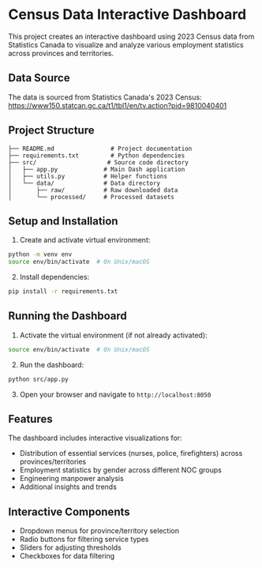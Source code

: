 # Census Data Interactive Dashboard

This project creates an interactive dashboard using 2023 Census data from Statistics Canada to visualize and analyze various employment statistics across provinces and territories.

## Data Source

The data is sourced from Statistics Canada's 2023 Census:
https://www150.statcan.gc.ca/t1/tbl1/en/tv.action?pid=9810040401

## Project Structure

```
├── README.md                # Project documentation
├── requirements.txt         # Python dependencies
├── src/                    # Source code directory
│   ├── app.py             # Main Dash application
│   ├── utils.py           # Helper functions
│   └── data/              # Data directory
│       ├── raw/           # Raw downloaded data
│       └── processed/     # Processed datasets
```

## Setup and Installation

1. Create and activate virtual environment:

```bash
python -m venv env
source env/bin/activate  # On Unix/macOS
```

2. Install dependencies:

```bash
pip install -r requirements.txt
```

## Running the Dashboard

1. Activate the virtual environment (if not already activated):

```bash
source env/bin/activate  # On Unix/macOS
```

2. Run the dashboard:

```bash
python src/app.py
```

3. Open your browser and navigate to `http://localhost:8050`

## Features

The dashboard includes interactive visualizations for:

- Distribution of essential services (nurses, police, firefighters) across provinces/territories
- Employment statistics by gender across different NOC groups
- Engineering manpower analysis
- Additional insights and trends

## Interactive Components

- Dropdown menus for province/territory selection
- Radio buttons for filtering service types
- Sliders for adjusting thresholds
- Checkboxes for data filtering
